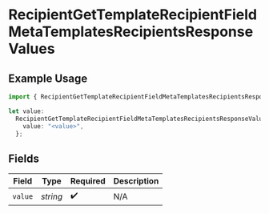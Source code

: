 # RecipientGetTemplateRecipientFieldMetaTemplatesRecipientsResponseValues

## Example Usage

```typescript
import { RecipientGetTemplateRecipientFieldMetaTemplatesRecipientsResponseValues } from "@documenso/sdk-typescript/models/operations";

let value:
  RecipientGetTemplateRecipientFieldMetaTemplatesRecipientsResponseValues = {
    value: "<value>",
  };
```

## Fields

| Field              | Type               | Required           | Description        |
| ------------------ | ------------------ | ------------------ | ------------------ |
| `value`            | *string*           | :heavy_check_mark: | N/A                |